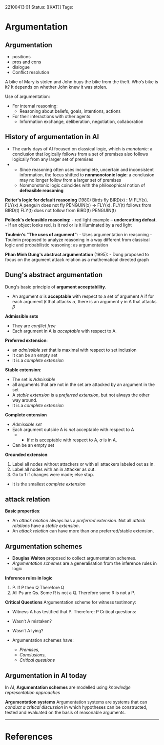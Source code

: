 22100413:01
Status:  [[KAT]]
Tags: 

# Argumentation

## Argumentation
- positions
- pros and cons
- dialogue
- Conflict resolution

A bike of Mary is stolen and John buys the bike from the theft. Who’s bike is it?
	It depends on whether John knew it was stolen.

Use of argumentation:
- For internal reasoning:
	- Reasoning about beliefs, goals, intentions, actions
- For their interactions with other agents
	- Information exchange, deliberation, negotiation, collaboration

## History of argumentation in AI

- The early days of AI focused on classical logic, which is *monotonic*: a conclusion that logically follows from a set of premises also follows logically from any larger set of premises
- -   Since reasoning often uses incomplete, uncertain and inconsistent information, the focus shifted to **nonmonotonic logic**: a conclusion may no longer follow from a larger set of premises
	- Nonmonotonic logic coincides with the philosophical notion of **defeasible reasoning**

**Reiter's logic for default reasoning** (1980)
	Birds fly
	BIRD(x) : M FLY(x). FLY(x) A penguin does not fly
	PENGUIN(x) → FLY(x). FLY(t) follows from BIRD(t)
	FLY(t) does not follow from BIRD(t)
	PENGUIN(t)

**Pollock's defeasible reasoning:**
	- red light example – **undercutting defeat**. 
	- If an object looks red, is it red or is it illuminated by a red light

**Toulmin's "The uses of argument"**:
	- Uses argumentation in reasoning
	- Toulmin proposed to analyze reasoning in a way different from classical logic and probabilistic reasoning: as argumentation

**Phan Minh Dung's abstract argumentation** (1995):
	- Dung proposed to focus on the argument attack relation as a mathematical directed graph
## Dung's abstract argumentation
Dung's basic principle of **argument acceptability**. 
- An argument $\alpha$ is **acceptable** with respect to a set of argument A if for each argument $\beta$ that attacks $\alpha$, there is an argument $\gamma$ in A that attacks $\beta$

**Admissible sets**
- They are *conflict free*
- Each argument in A is *acceptable* with respect to A.

**Preferred extension**:
- an *admissible set* that is maximal with respect to set inclusion
- It can be an empty set
- It is a *complete extension*

**Stable extension**:
- The set is *Admissible*
- all arguments that are not in the set are attacked by an argument in the set
- A *stable extension* is a *preferred extension*, but not always the other way around.
- It is a *complete extension*

**Complete extension**
- *Admissible set*
- Each argument outside A is *not* acceptable with respect to A
	- - If $\alpha$ is acceptable with respect to A, $\alpha$ is in A.
- Can be an empty set

**Grounded extension**
1. Label all nodes without attackers or with all attackers labeled out as in.
2. Label all nodes with an in attacker as out.
3. Go to 1 if changes were made; else stop.
- It is the smallest *complete extension*

**attack relation**
- 

**Basic properties**:
- An *attack relation* always has a *preferred extension*. Not all *attack relations* have a *stable extension*.
- An *attack relation* can have more than one preferred/stable extension.

## Argumentation schemes
- **Douglas Walton** proposed to collect argumentation schemes. 
- *Argumentation schemes* are a generalisation from the inference rules in logic

**Inference rules in logic**
1. P. If P then Q
		Therefore Q
2. All Ps are Qs. Some R is not a Q. 
		Therefore some R is not a P.

**Critical Questions**
Argumentation scheme for witness testimony: 
- Witness A has testified that P. Therefore: P
Critical questions: 
- Wasn’t A mistaken?
- Wasn’t A lying?

- Argumentation schemes have:
	- *Premises*,
	- *Conclusions*,
	- *Critical questions*

## Argumentation in AI today

In AI, **Argumentation schemes** are modelled using *knowledge representation approaches*

**Argumentation systems**
Argumentation systems are systems that can *conduct a critical discussion* in which hypotheses can be constructed, tested and evaluated on the basis of reasonable arguments.


---
# References